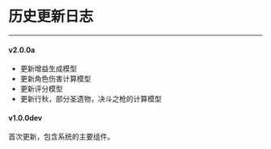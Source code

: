 # 历史更新日志

---
#### v2.0.0a

- 更新增益生成模型
- 更新角色伤害计算模型
- 更新评分模型
- 更新行秋，部分圣遗物，决斗之枪的计算模型

#### v1.0.0dev

首次更新，包含系统的主要组件。